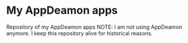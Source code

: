 # My AppDeamon apps
Repository of my AppDeamon apps
NOTE: I am not using AppDeamon anymore.
I keep this repository alive for historical reasons.
